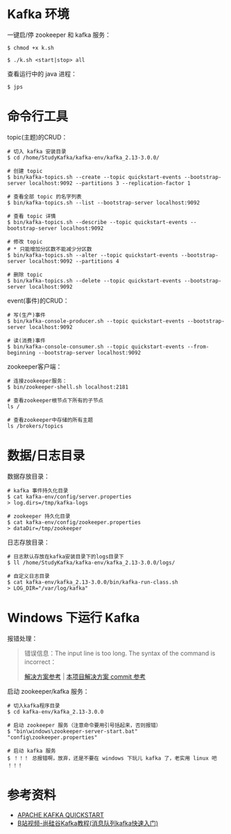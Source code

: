 # Kafka 环境

一键启/停 zookeeper 和 kafka 服务：

```shell
$ chmod +x k.sh

$ ./k.sh <start|stop> all
```

查看运行中的 java 进程：

```shell
$ jps
```

# 命令行工具

topic(主题)的CRUD：

```shell
# 切入 kafka 安装目录
$ cd /home/StudyKafka/kafka-env/kafka_2.13-3.0.0/

# 创建 topic
$ bin/kafka-topics.sh --create --topic quickstart-events --bootstrap-server localhost:9092 --partitions 3 --replication-factor 1

# 查看全部 topic 的名字列表
$ bin/kafka-topics.sh --list --bootstrap-server localhost:9092

# 查看 topic 详情
$ bin/kafka-topics.sh --describe --topic quickstart-events --bootstrap-server localhost:9092

# 修改 topic
# * 只能增加分区数不能减少分区数
$ bin/kafka-topics.sh --alter --topic quickstart-events --bootstrap-server localhost:9092 --partitions 4

# 删除 topic
$ bin/kafka-topics.sh --delete --topic quickstart-events --bootstrap-server localhost:9092 
```

event(事件)的CRUD：
```shell
# 写(生产)事件
$ bin/kafka-console-producer.sh --topic quickstart-events --bootstrap-server localhost:9092

# 读(消费)事件
$ bin/kafka-console-consumer.sh --topic quickstart-events --from-beginning --bootstrap-server localhost:9092
```

zookeeper客户端：
```shell
# 连接zookeeper服务：
$ bin/zookeeper-shell.sh localhost:2181

# 查看zookeeper根节点下所有的子节点
ls /

# 查看zookeeper中存储的所有主题
ls /brokers/topics
```

# 数据/日志目录

数据存放目录：
```shell
# kafka 事件持久化目录
$ cat kafka-env/config/server.properties
> log.dirs=/tmp/kafka-logs

# zookeeper 持久化目录
$ cat kafka-env/config/zookeeper.properties
> dataDir=/tmp/zookeeper
```

日志存放目录：
```shell
# 日志默认存放在kafka安装目录下的logs目录下
$ ll /home/StudyKafka/kafka-env/kafka_2.13-3.0.0/logs/

# 自定义日志目录
$ cat kafka-env/kafka_2.13-3.0.0/bin/kafka-run-class.sh
> LOG_DIR="/var/log/kafka"
```

# Windows 下运行 Kafka

报错处理：
> 错误信息：The input line is too long. The syntax of the command is incorrect：
> 
> [解决方案参考](https://narayanatutorial.com/jms/apache-kafka/the-input-line-is-too-long-the-syntax-of-the-command-is-incorrect)
> | [本项目解决方案 commit 参考](https://github.com/SparkLee/StudyKafka/commit/a390ce75566919f608926eb1194eb28f0ba96075)

启动 zookeeper/kafka 服务：
```shell
# 切入kafka程序目录
$ cd kafka-env/kafka_2.13-3.0.0

# 启动 zookeeper 服务（注意命令要用引号括起来，否则报错）
$ "bin\windows\zookeeper-server-start.bat" "config\zookeeper.properties"

# 启动 kafka 服务
$ ！！！ 总报错啊，放弃，还是不要在 windows 下玩儿 kafka 了，老实用 linux 吧 ！！！
```

# 参考资料

- [APACHE KAFKA QUICKSTART](http://kafka.apache.org/quickstart)
- [B站视频-尚硅谷Kafka教程(消息队列kafka快速入门)](https://www.bilibili.com/video/BV1a4411B7V9)